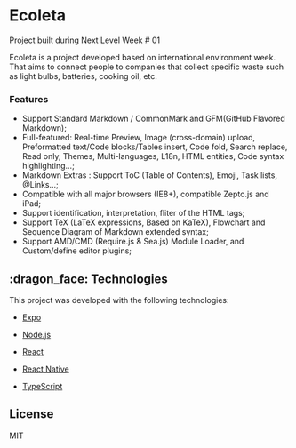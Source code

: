 # Ecoleta



Project built during Next Level Week # 01

Ecoleta is a project developed based on international environment week.
That aims to connect people to companies that collect specific waste such as light bulbs, batteries, cooking oil, etc.




### Features

- Support Standard Markdown / CommonMark and GFM(GitHub Flavored Markdown);
- Full-featured: Real-time Preview, Image (cross-domain) upload, Preformatted text/Code blocks/Tables insert, Code fold, Search replace, Read only, Themes, Multi-languages, L18n, HTML entities, Code syntax highlighting...;
- Markdown Extras : Support ToC (Table of Contents), Emoji, Task lists, @Links...;
- Compatible with all major browsers (IE8+), compatible Zepto.js and iPad;
- Support identification, interpretation, fliter of the HTML tags;
- Support TeX (LaTeX expressions, Based on KaTeX), Flowchart and Sequence Diagram of Markdown extended syntax;
- Support AMD/CMD (Require.js & Sea.js) Module Loader, and Custom/define editor plugins;


<h2>:dragon_face:
 Technologies </h2>

This project was developed with the following technologies:

- [Expo](https://pages.github.com/)

- [Node.js](https://nodejs.org/en/)

- [React](https://reactjs.org/)

- [React Native](https://reactnative.dev/)

- [TypeScript](https://www.typescriptlang.org/)

License
----

MIT
